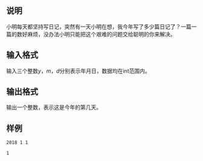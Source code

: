 <h2>说明</h2>

小明每天都坚持写日记，突然有一天小明在想，我今年写了多少篇日记了？一篇一篇的数好麻烦，没办法小明只能把这个艰难的问题交给聪明的你来解决。
<h2>输入格式</h2>

输入三个整数$y$，$m$，$d$分别表示年月日，数据均在int范围内。

<h2>输出格式</h2>

输出一个整数，表示这是今年的第几天。

<h2>样例</h2>
<pre><code class="language-input1">2018 1 1</code></pre><pre><code class="language-output1">1</code></pre>
